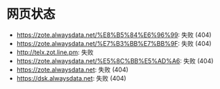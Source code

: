 # 网页状态
- https://zote.alwaysdata.net/%E8%B5%84%E6%96%99: 失败 (404)
- https://zote.alwaysdata.net/%E7%B3%BB%E7%BB%9F: 失败 (404)
- http://telx.zot.line.pm: 失败
- https://zote.alwaysdata.net/%E5%8C%BB%E5%AD%A6: 失败 (404)
- https://zote.alwaysdata.net: 失败 (404)
- https://dsk.alwaysdata.net: 失败 (404)
